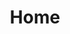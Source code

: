 ---
layout: home

title: Home
titleTemplate: Ytmusic API
description: A simple API for YouTube Music


hero:
  name: YT Music
  text: A simplest YT Music API
  tagline: Search, Download, and much more with the Ytmusic API.
  image:
    src: /assets/logo.svg
    alt: YtMusic
  actions:
    - theme: brand
      text: Get Started
      link: /docs/what-is-ytmusic
    - theme: alt
      text: View on GitHub
      link: https://github.com/Alexis06030631/yt_music_api

features:
  - icon: 💡
    title: Object-Oriented
    details: The API is designed to be easy to use and understand.
  - icon: ⚡️
    title: 2x Faster than Ytdl-core
    details: The module sends requests to the YouTube Music API, which is much faster than scrapping the website.
  - icon: 🛠️
    title: Feature-rich
    details: The API has many features, such as downloading, searching, and much more.
  - icon: 🔑
    title: Fully Typed APIs
    details: Flexible programmatic APIs with full TypeScript typing.
---